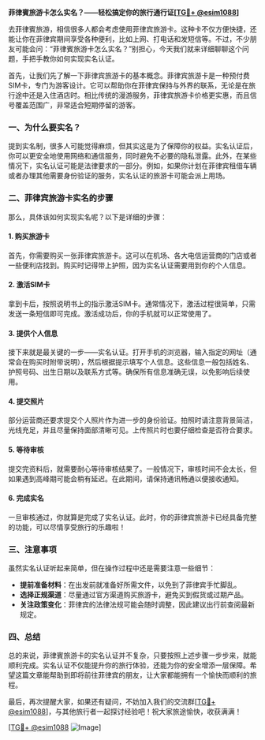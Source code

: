 **菲律賓旅游卡怎么实名？——轻松搞定你的旅行通行证[[TG💪+ @esim1088](https://t.me/s/esim1088)]**

去菲律賓旅游，相信很多人都会考虑使用菲律宾旅游卡。这种卡不仅方便快捷，还能让你在菲律宾期间享受各种便利，比如上网、打电话和发短信等。不过，不少朋友可能会问：“菲律賓旅游卡怎么实名？”别担心，今天我们就来详细聊聊这个问题，手把手教你如何实现实名认证。

首先，让我们先了解一下菲律宾旅游卡的基本概念。菲律宾旅游卡是一种预付费SIM卡，专门为游客设计。它可以帮助你在菲律宾保持与外界的联系，无论是在旅行途中还是入住酒店时。相比传统的漫游服务，菲律宾旅游卡价格更实惠，而且信号覆盖范围广，非常适合短期停留的游客。

### 一、为什么要实名？

提到实名制，很多人可能觉得麻烦，但其实这是为了保障你的权益。实名认证后，你可以更安全地使用网络和通信服务，同时避免不必要的隐私泄露。此外，在某些情况下，实名认证可能是法律要求的一部分。例如，如果你计划在菲律宾租借车辆或者办理其他需要身份验证的服务，实名认证的旅游卡可能会派上用场。

### 二、菲律宾旅游卡实名的步骤

那么，具体该如何实现实名呢？以下是详细的步骤：

#### 1. 购买旅游卡

首先，你需要购买一张菲律宾旅游卡。这可以在机场、各大电信运营商的门店或者一些便利店找到。购买时记得带上护照，因为实名认证需要用到你的个人信息。

#### 2. 激活SIM卡

拿到卡后，按照说明书上的指示激活SIM卡。通常情况下，激活过程很简单，只需发送一条短信即可完成。激活成功后，你的手机就可以正常使用了。

#### 3. 提供个人信息

接下来就是最关键的一步——实名认证。打开手机的浏览器，输入指定的网址（通常会在购买时附带说明），然后根据提示填写个人信息。这些信息一般包括姓名、护照号码、出生日期以及联系方式等。确保所有信息准确无误，以免影响后续使用。

#### 4. 提交照片

部分运营商还要求提交个人照片作为进一步的身份验证。拍照时请注意背景简洁，光线充足，并且尽量保持面部清晰可见。上传照片时也要仔细检查是否符合要求。

#### 5. 等待审核

提交完资料后，就需要耐心等待审核结果了。一般情况下，审核时间不会太长，但如果遇到高峰期可能会稍有延迟。在此期间，请保持通讯畅通以便接收通知。

#### 6. 完成实名

一旦审核通过，你就算是完成了实名认证。此时，你的菲律宾旅游卡已经具备完整的功能，可以尽情享受旅行的乐趣啦！

### 三、注意事项

虽然实名认证听起来简单，但在操作过程中还是需要注意一些细节：

- **提前准备材料**：在出发前就准备好所需文件，以免到了菲律宾手忙脚乱。
- **选择正规渠道**：尽量通过官方渠道购买旅游卡，避免买到假货或过期产品。
- **关注政策变化**：菲律宾的法律法规可能会随时调整，因此建议出行前查阅最新规定。

### 四、总结

总的来说，菲律賓旅游卡的实名认证并不复杂，只要按照上述步骤一步步来，就能顺利完成。实名认证不仅能提升你的旅行体验，还能为你的安全增添一层保障。希望这篇文章能帮助到即将前往菲律宾的朋友，让大家都能拥有一个愉快而顺利的旅程。

最后，再次提醒大家，如果还有疑问，不妨加入我们的交流群[[TG💪+ @esim1088](https://t.me/s/esim1088)]，与其他旅行者一起探讨经验吧！祝大家旅途愉快，收获满满！

[[TG💪+ @esim1088](https://t.me/s/esim1088) ![Image](https://i.postimg.cc/4NQfJmqS/Snipaste-2025-05-13-00-14-12.png)]